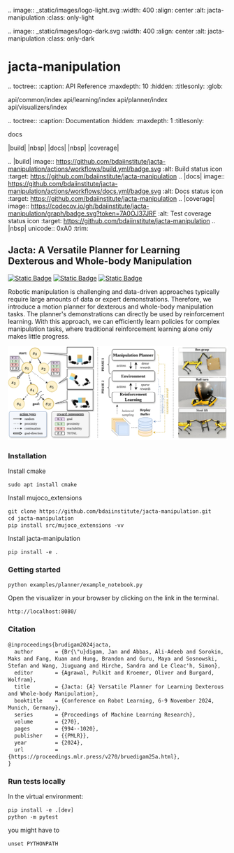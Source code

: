 .. image:: _static/images/logo-light.svg
   :width: 400
   :align: center
   :alt: jacta-manipulation
   :class: only-light

.. image:: _static/images/logo-dark.svg
   :width: 400
   :align: center
   :alt: jacta-manipulation
   :class: only-dark


# jacta-manipulation

<!-- prettier-ignore-start -->

.. toctree::
   :caption: API Reference
   :maxdepth: 10
   :hidden:
   :titlesonly:
   :glob:


   api/common/index
   api/learning/index
   api/planner/index
   api/visualizers/index


.. toctree::
   :caption: Documentation
   :hidden:
   :maxdepth: 1
   :titlesonly:

   docs


|build| |nbsp| |docs| |nbsp| |coverage|

.. |build| image:: https://github.com/bdaiinstitute/jacta-manipulation/actions/workflows/build.yml/badge.svg
   :alt: Build status icon
   :target: https://github.com/bdaiinstitute/jacta-manipulation
.. |docs| image:: https://github.com/bdaiinstitute/jacta-manipulation/actions/workflows/docs.yml/badge.svg
   :alt: Docs status icon
   :target: https://github.com/bdaiinstitute/jacta-manipulation
.. |coverage| image:: https://codecov.io/gh/bdaiinstitute/jacta-manipulation/graph/badge.svg?token=7A0OJ37JRF
   :alt: Test coverage status icon
   :target: https://github.com/bdaiinstitute/jacta-manipulation
.. |nbsp| unicode:: 0xA0
   :trim:


<!-- prettier-ignore-end -->

## Jacta: A Versatile Planner for Learning Dexterous and Whole-body Manipulation

[![Static Badge](https://img.shields.io/badge/ArXiv-8C48FC?style=for-the-badge)](https://arxiv.org/pdf/2408.01258)
[![Static Badge](https://img.shields.io/badge/Project_Page-8C48FC?style=for-the-badge)](https://jacta-manipulation.github.io/)
[![Static Badge](https://img.shields.io/badge/RAI_Institute-8C48FC?style=for-the-badge)](https://rai-inst.com/resources/papers/jacta-a-versatile-planner-for-learning-dexterous-and-whole-body-manipulation/)


Robotic manipulation is challenging and data-driven approaches typically require large amounts of data or expert demonstrations. Therefore, we introduce a motion planner for dexterous and whole-body manipulation tasks. The planner's demonstrations can directly be used by reinforcement learning. With this approach, we can efficiently learn policies for complex manipulation tasks, where traditional reinforcement learning alone only makes little progress.


![Jacta Manipulation](_static/images/jacta_overview.jpg)

### Installation
Install cmake
```
sudo apt install cmake
```

Install mujoco_extensions
```
git clone https://github.com/bdaiinstitute/jacta-manipulation.git
cd jacta-manipulation
pip install src/mujoco_extensions -vv
```

Install jacta-manipulation
```
pip install -e .
```


### Getting started
```
python examples/planner/example_notebook.py
```
Open the visualizer in your browser by clicking on the link in the terminal.
```
http://localhost:8080/
```


### Citation
```
@inproceedings{brudigam2024jacta,
  author       = {Br{\"u}digam, Jan and Abbas, Ali-Adeeb and Sorokin, Maks and Fang, Kuan and Hung, Brandon and Guru, Maya and Sosnowski, Stefan and Wang, Jiuguang and Hirche, Sandra and Le Cleac'h, Simon},
  editor       = {Agrawal, Pulkit and Kroemer, Oliver and Burgard, Wolfram},
  title        = {Jacta: {A} Versatile Planner for Learning Dexterous and Whole-body Manipulation},
  booktitle    = {Conference on Robot Learning, 6-9 November 2024, Munich, Germany},
  series       = {Proceedings of Machine Learning Research},
  volume       = {270},
  pages        = {994--1020},
  publisher    = {{PMLR}},
  year         = {2024},
  url          = {https://proceedings.mlr.press/v270/bruedigam25a.html},
}
```

### Run tests locally
In the virtual environment:
```
pip install -e .[dev]
python -m pytest
```
you might have to
```
unset PYTHONPATH
```
